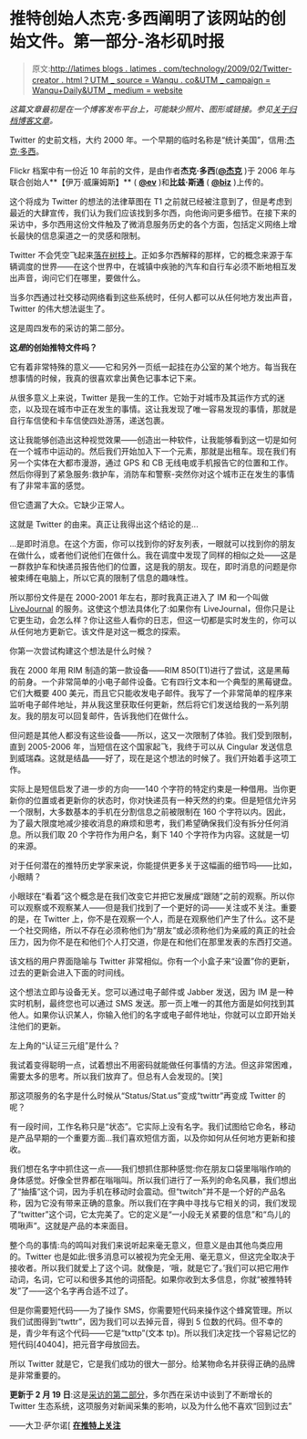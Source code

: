 # 推特创始人杰克·多西阐明了该网站的创始文件。第一部分-洛杉矶时报

> 原文:[http://latimes blogs . latimes . com/technology/2009/02/Twitter-creator . html？UTM _ source = Wanqu . co&UTM _ campaign = Wanqu+Daily&UTM _ medium = website](http://latimesblogs.latimes.com/technology/2009/02/twitter-creator.html?utm_source=wanqu.co&utm_campaign=Wanqu+Daily&utm_medium=website)

*这篇文章最初是在一个博客发布平台上，可能缺少照片、图形或链接。参见[关于归档博客文章](https://www.latimes.com/archives/blogs/)。*

Twitter 的史前文档，大约 2000 年。一个早期的临时名称是“统计美国”，信用:[杰克·多西](http://flickr.com/photos/jackdorsey/182613360/)。

Flickr 档案中有一份近 10 年前的文件，是由作者**杰克·多西**(**[@杰克](http://twitter.com/jack)** )于 2006 年与联合创始人**【伊万·威廉姆斯】** ( **[@ev](http://twitter.com/ev)** )和**比兹·斯通** ( [**@biz**](http://twitter.com/biz) )上传的。

这个将成为 Twitter 的想法的法律草图在 T1 之前就已经被注意到了，但是考虑到最近的大肆宣传，我们认为我们应该找到多尔西，向他询问更多细节。在接下来的采访中，多尔西用这份文件触及了微消息服务历史的各个方面，包括定义网络上增长最快的信息渠道之一的灵感和限制。

Twitter 不会凭空飞起来[落在树枝上](http://twitter.com/about#about)。正如多尔西解释的那样，它的概念来源于车辆调度的世界——在这个世界中，在城镇中疾驰的汽车和自行车必须不断地相互发出声音，询问它们在哪里，要做什么。

当多尔西通过社交移动网络看到这些系统时，任何人都可以从任何地方发出声音，Twitter 的伟大想法诞生了。

这是周四发布的采访的第二部分。

**这*是*的创始推特文件吗？**

它有着非常特殊的意义——它和另外一页纸一起挂在办公室的某个地方。每当我在想事情的时候，我真的很喜欢拿出黄色记事本记下来。

从很多意义上来说，Twitter 是我一生的工作。它始于对城市及其运作方式的迷恋，以及现在城市中正在发生的事情。这让我发现了唯一容易发现的事情，那就是自行车信使和卡车信使四处游荡，递送包裹。

这让我能够创造出这种视觉效果——创造出一种软件，让我能够看到这一切是如何在一个城市中运动的。然后我们开始加入下一个元素，那就是出租车。现在我们有另一个实体在大都市漫游，通过 GPS 和 CB 无线电或手机报告它的位置和工作。然后你得到了紧急服务:救护车，消防车和警察-突然你对这个城市正在发生的事情有了非常丰富的感觉。

但它遗漏了大众。它缺少正常人。

这就是 Twitter 的由来。真正让我得出这个结论的是...

...是即时消息。在这个方面，你可以找到你的好友列表，一眼就可以找到你的朋友在做什么，或者他们说他们在做什么。我在调度中发现了同样的相似之处——这是一群救护车和快递员报告他们的位置，这是我的朋友。现在，即时消息的问题是你被束缚在电脑上，所以它真的限制了信息的趣味性。

所以那份文件是在 2000-2001 年左右，那时我真正进入了 IM 和一个叫做 [LiveJournal](http://www.livejournal.com/) 的服务。这使这个想法具体化了:如果你有 LiveJournal，但你只是让它更生动，会怎么样？你让这些人看你的日志，但这一切都是实时发生的，你可以从任何地方更新它。该文件是对这一概念的探索。

你第一次尝试构建这个想法是什么时候？

我在 2000 年用 RIM 制造的第一款设备——RIM 850(T1)进行了尝试，这是黑莓的前身。一个非常简单的小电子邮件设备。它有四行文本和一个典型的黑莓键盘。它们大概要 400 美元，而且它只能收发电子邮件。我写了一个非常简单的程序来监听电子邮件地址，并从我这里获取任何更新，然后将它们发送给我的一系列朋友。我的朋友可以回复邮件，告诉我他们在做什么。

但问题是其他人都没有这些设备——所以，这又一次限制了体验。我们受到限制，直到 2005-2006 年，当短信在这个国家起飞，我终于可以从 Cingular 发送信息到威瑞森。这就是结晶——好了，现在是这个想法的时候了。我们开始着手这项工作。

实际上是短信启发了进一步的方向——140 个字符的特定约束是一种借用。当你更新你的位置或者更新你的状态时，你对快递员有一种天然的约束。但是短信允许另一个限制，大多数基本的手机在分割信息之前被限制在 160 个字符以内。因此，为了最大限度地减少接收消息的麻烦和思考，我们希望确保我们没有拆分任何消息。所以我们取 20 个字符作为用户名，剩下 140 个字符作为内容。这就是一切的来源。

对于任何潜在的推特历史学家来说，你能提供更多关于这幅画的细节吗——比如，小眼睛？

小眼球在“看着”这个概念是在我们改变它并把它发展成“跟随”之前的观察。所以你可以观察或不观察某人——但是我们找到了一个更好的词——关注或不关注。重要的是，在 Twitter 上，你不是在观察一个人，而是在观察他们产生了什么。这不是一个社交网络，所以不存在必须称他们为“朋友”或必须称他们为亲戚的真正的社会压力，因为你不是在和他们个人打交道，你是在和他们在那里发表的东西打交道。

该文档的用户界面隐喻与 Twitter 非常相似。你有一个小盒子来“设置”你的更新，过去的更新会进入下面的时间线。

这个想法立即与设备无关。您可以通过电子邮件或 Jabber 发送，因为 IM 是一种实时机制，最终您也可以通过 SMS 发送。那一页上唯一的其他方面是如何找到其他人。如果你认识某人，你输入他们的名字或电子邮件地址，你就可以立即开始关注他们的更新。

左上角的“认证三元组”是什么？

我试着变得聪明一点，试着想出不用密码就能做任何事情的方法。但这非常困难，需要太多的思考。所以我们放弃了。但总有人会发现的。[笑]

那这项服务的名字是什么时候从“Status/Stat.us”变成“twittr”再变成 Twitter 的呢？

有一段时间，工作名称只是“状态”。它实际上没有名字。我们试图给它命名，移动是产品早期的一个重要方面...我们喜欢短信方面，以及你如何从任何地方更新和接收。

我们想在名字中抓住这一点——我们想抓住那种感觉:你在朋友口袋里嗡嗡作响的身体感觉。好像全世界都在嗡嗡叫。所以我们进行了一系列的命名风暴，我们想出了“抽搐”这个词，因为手机在移动时会震动。但“twitch”并不是一个好的产品名称，因为它没有带来正确的意象。所以我们在字典中寻找与它相关的词，我们发现了“twitter”这个词，它太完美了。它的定义是“一小段无关紧要的信息”和“鸟儿的啁啾声”。这就是产品的本来面目。

整个鸟的事情:鸟的鸣叫对我们来说听起来毫无意义，但意义是由其他鸟类应用的。Twitter 也是如此:很多消息可以被视为完全无用、毫无意义，但这完全取决于接收者。所以我们就爱上了这个词。就像是，‘哦，就是它了。’我们可以把它用作动词，名词，它可以和很多其他的词搭配。如果你收到太多信息，你就“被推特转发”了——这个名字再合适不过了。

但是你需要短代码——为了操作 SMS，你需要短代码来操作这个蜂窝管理。所以我们试图得到“twttr”，因为我们可以去掉元音，得到 5 位数的代码。但不幸的是，青少年有这个代码——它是“txttp”(文本 tp)。所以我们决定找一个容易记忆的短代码[40404]，把元音字母放回去。

所以 Twitter 就是它，它是我们成功的很大一部分。给某物命名并获得正确的品牌是非常重要的。

**更新于 2 月 19 日**:这是[采访的第二部分](http://latimesblogs.latimes.com/technology/2009/02/jack-dorsey-on.html)，多尔西在采访中谈到了不断增长的 Twitter 生态系统，这项服务对新闻采集的影响，以及为什么他不喜欢“回到过去”

——大卫·萨尔诺[ **[在推特上关注](http://twitter.com/dsarno)**